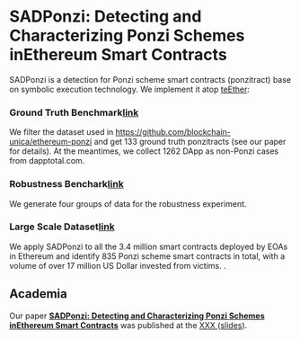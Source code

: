 # SADPonzi: Detecting and Characterizing Ponzi Schemes inEthereum Smart Contracts

SADPonzi is a detection for Ponzi scheme smart contracts (ponzitract) base on symbolic execution technology. We implement it atop [teEther](https://github.com/nescio007/teether):



### Ground Truth Benchmark[link](https://github.com/Kenun99/SADPonzi/tree/main/dataset/rq1)

We filter the dataset used in https://github.com/blockchain-unica/ethereum-ponzi and get 133 ground truth ponzitracts (see our paper for details). At the meantimes, we collect 1262 DApp as non-Ponzi cases from dapptotal.com.  





### Robustness Benchark[link](https://github.com/Kenun99/SADPonzi/tree/main/dataset/rq2)

We generate four groups of data for the robustness experiment.



### Large Scale Dataset[link](https://github.com/Kenun99/SADPonzi/tree/main/dataset/rq3)

We apply SADPonzi to all the 3.4 million smart contracts deployed by EOAs in Ethereum and identify 835 Ponzi scheme smart contracts in total, with a volume of over 17 million US Dollar invested from victims. .



## Academia

Our paper [**SADPonzi: Detecting and Characterizing Ponzi Schemes inEthereum Smart Contracts**]( ) was published at the [XXX ](http://xxx.com) ([slides](https://www.usenix.org/sites/default/files/conference/protected-files/security18_slides_krupp.pdf)).

```

```

